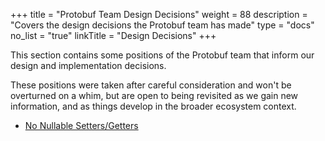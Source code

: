 +++
title = "Protobuf Team Design Decisions"
weight = 88
description = "Covers the design decisions the Protobuf team has made"
type = "docs"
no_list = "true"
linkTitle = "Design Decisions"
+++

This section contains some positions of the Protobuf team that inform our design
and implementation decisions.

These positions were taken after careful consideration and won't be overturned
on a whim, but are open to being revisited as we gain new information, and as
things develop in the broader ecosystem context.

*   [No Nullable Setters/Getters](./design-decisions/nullable-getters-setters)
